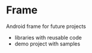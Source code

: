 # Frame
Android frame for future projects

- libraries with reusable code
- demo project with samples
